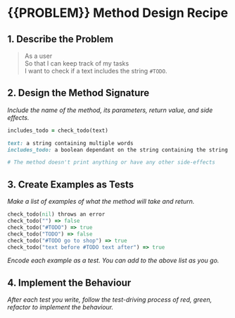 # {{PROBLEM}} Method Design Recipe

## 1. Describe the Problem

> As a user  
> So that I can keep track of my tasks  
> I want to check if a text includes the string `#TODO`.

## 2. Design the Method Signature

_Include the name of the method, its parameters, return value, and side effects._

```ruby
includes_todo = check_todo(text)

text: a string containing multiple words
includes_todo: a boolean dependant on the string containing the string `#TODO`

# The method doesn't print anything or have any other side-effects
```

## 3. Create Examples as Tests

_Make a list of examples of what the method will take and return._

```ruby
check_todo(nil) throws an error
check_todo("") => false
check_todo("#TODO") => true
check_todo("TODO") => false
check_todo("#TODO go to shop") => true
check_todo("text before #TODO text after") => true
```

_Encode each example as a test. You can add to the above list as you go._

## 4. Implement the Behaviour

_After each test you write, follow the test-driving process of red, green, refactor to implement the behaviour._